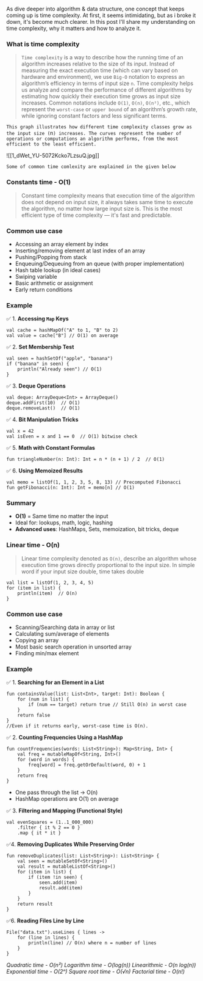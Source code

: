 As dive deeper into algorithm & data structure, one concept that keeps coming up is time complexity. At first, it seems intimidating, but as i broke it down, it's become much clearer. In this post I'll share my understanding on time complexity, why it matters and how to analyze it. 
### What is time complexity
> `Time complexity` is a way to describe how the running time of an algorithm increases relative to the size of its input. Instead of measuring the exact execution time (which can vary based on hardware and environment), we use `Big-O` notation to express an algorithm’s efficiency in terms of input size `n`.
> Time complexity helps us analyze and compare the performance of different algorithms by estimating how quickly their execution time grows as input size increases. Common notations include `O(1)`, `O(n)`, `O(n²)`, etc., which represent the `worst-case` or `upper bound` of an algorithm’s growth rate, while ignoring constant factors and less significant terms.

`This graph illustrates how different time complexity classes grow as the input size (`n`) increases. The curves represent the number of operations or computations an algorithm performs, from the most efficient to the least efficient.`

![[1_dWet_YU-5072Kcko7LzsuQ.jpg]]

`Some of common time comlexity are explained in the given below`
### Constants time - O(1)
>Constant time complexity means that execution time of the algorithm does not depend on input size, it always takes same time to execute the algorithm, no matter how large input size is. 
>This is the most efficient type of time complexity — it's fast and predictable.
### Common use case
* Accessing an array element by index
* Inserting/removing element at last index of an array 
* Pushing/Popping from stack 
* Enqueuing/Dequeuing from an queue (with proper implementation)
* Hash table lookup (in ideal cases)
* Swiping variable 
* Basic arithmetic or assignment 
* Early return conditions
### Example

 ✅ 1. **Accessing `Map` Keys**
```
val cache = hashMapOf("A" to 1, "B" to 2) 
val value = cache["B"] // O(1) on average
```

✅ 2. **Set Membership Test**
```
val seen = hashSetOf("apple", "banana")
if ("banana" in seen) {
    println("Already seen") // O(1)
}
```

✅ 3. **Deque Operations**
```
val deque: ArrayDeque<Int> = ArrayDeque()
deque.addFirst(10)  // O(1)
deque.removeLast()  // O(1)
```

✅ 4. **Bit Manipulation Tricks**
```
val x = 42
val isEven = x and 1 == 0  // O(1) bitwise check
```

✅ 5. **Math with Constant Formulas**
```
fun triangleNumber(n: Int): Int = n * (n + 1) / 2  // O(1)
```

✅ 6. **Using Memoized Results**
```
val memo = listOf(1, 1, 2, 3, 5, 8, 13) // Precomputed Fibonacci
fun getFibonacci(n: Int): Int = memo[n] // O(1)
```
### Summary
- **O(1)** = Same time no matter the input
- Ideal for: lookups, math, logic, hashing
- **Advanced uses**: HashMaps, Sets, memoization, bit tricks, deque

### Linear time - O(n)
> Linear time complexity denoted as `O(n)`, describe an algorithm whose execution time grows directly proportional to the input size. In simple word if your input size double, time takes double 

```
val list = listOf(1, 2, 3, 4, 5)
for (item in list) {
    println(item)  // O(n)
}
```
### Common use case 
* Scanning/Searching data in array or list
* Calculating sum/average of elements 
* Copying an array 
* Most basic search operation in unsorted array 
* Finding min/max element

### Example

✅ 1. **Searching for an Element in a List**
```
fun containsValue(list: List<Int>, target: Int): Boolean {
    for (num in list) {
        if (num == target) return true // Still O(n) in worst case
    }
    return false
}
//Even if it returns early, worst-case time is O(n).
```

✅ 2. **Counting Frequencies Using a HashMap**
```
fun countFrequencies(words: List<String>): Map<String, Int> {
    val freq = mutableMapOf<String, Int>()
    for (word in words) {
        freq[word] = freq.getOrDefault(word, 0) + 1
    }
    return freq
}
```
- One pass through the list → O(n)
- HashMap operations are O(1) on average

✅ 3. **Filtering and Mapping (Functional Style)**
```
val evenSquares = (1..1_000_000)
    .filter { it % 2 == 0 }
    .map { it * it }
```

✅4. **Removing Duplicates While Preserving Order**
```
fun removeDuplicates(list: List<String>): List<String> {
    val seen = mutableSetOf<String>()
    val result = mutableListOf<String>()
    for (item in list) {
        if (item !in seen) {
            seen.add(item)
            result.add(item)
        }
    }
    return result
}
```

✅6. **Reading Files Line by Line**
```
File("data.txt").useLines { lines ->
    for (line in lines) {
        println(line) // O(n) where n = number of lines
    }
}
```

*Quadratic time - O(n²)*
*Logarithm time - O(log(n))*
*Linearithmic - O(n log(n))*
*Exponential time - O(2ⁿ)*
*Square root time - O(√n)*
*Factorial time - O(n!)*




